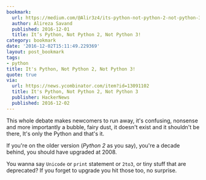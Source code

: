 ```yaml
---
bookmark:
  url: https://medium.com/@Alir3z4/its-python-not-python-2-not-python-3-7caeef5adb29#.p0tczjoa8
  author: Alireza Savand
  published: 2016-12-01
  title: It’s Python, Not Python 2, Not Python 3!
category: bookmark
date: '2016-12-02T15:11:49.229369'
layout: post_bookmark
tags:
- python
title: It's Python, Not Python 2, Not Python 3!
quote: true
via:
  url: https://news.ycombinator.com/item?id=13091102
  title: It's Python, Not Python 2, Not Python 3
  publisher: HackerNews
  published: 2016-12-02
---
```


This whole debate makes newcomers to run away, it's confusing, nonsense and more importantly a bubble, fairy dust, it doesn't exist and it shouldn't be there, It's only the Python and that's it.

If you're on the older version (_Python 2_ as you say), you're a decade behind, you should have upgraded at 2008.

You wanna say `Unicode` or `print` statement or `2to3`, or tiny stuff that are deprecated? If you forget to upgrade you hit those too, no surprise.
